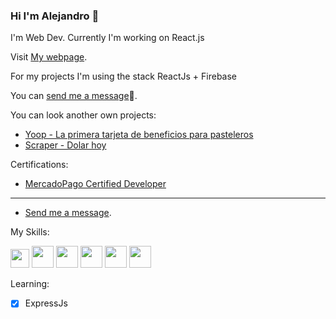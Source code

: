<!-- **alepiumetti/alepiumetti** is a ✨ _special_ ✨ repository because its `README.md` (this file) appears on your GitHub profile. -->
### Hi I'm Alejandro 👋
I'm Web Dev. Currently I'm working on React.js

Visit [My webpage](https://alejandropiumetti.com.ar). 

For my projects I'm using the stack ReactJs + Firebase 

You can [send me a message](mailto:alejandro@piumetti.com.ar)📩.

You can look another own projects:
- [Yoop - La primera tarjeta de beneficios para pasteleros](https://yoop.com.ar)
- [Scraper - Dolar hoy](https://github.com/alepiumetti/scraper)

Certifications: 

- [MercadoPago Certified Developer](https://drive.google.com/file/d/1DbqEwTw1Kz9F4Egwpdoe1rEgkDKSjlEP/view?usp=sharing)

___

- [Send me a message](mailto:alejandro@piumetti.com.ar).

My Skills: 

<img src="https://upload.wikimedia.org/wikipedia/commons/thumb/4/47/React.svg/120px-React.svg.png" height=30px/> <img src="https://upload.wikimedia.org/wikipedia/commons/6/61/HTML5_logo_and_wordmark.svg" height=35px/>
<img src="https://upload.wikimedia.org/wikipedia/commons/d/d5/CSS3_logo_and_wordmark.svg" height=35px/>
<img src="https://firebase.google.com/downloads/brand-guidelines/PNG/logo-logomark.png" height=35px/>
<img src="https://upload.wikimedia.org/wikipedia/commons/thumb/b/b2/Bootstrap_logo.svg/512px-Bootstrap_logo.svg.png" height=35px/>
<img src="https://upload.wikimedia.org/wikipedia/commons/thumb/d/d9/Node.js_logo.svg/590px-Node.js_logo.svg.png" height=35px/>

Learning:

- [x] ExpressJs

